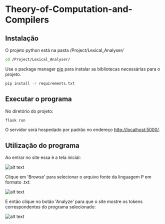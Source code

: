 # Theory-of-Computation-and-Compilers

## Instalação
O projeto python está na pasta /Project/Lexical_Analyser/
```bash
cd /Project/Lexical_Analyser/
```
Use o package manager [pip](https://pip.pypa.io/en/stable/) para instalar as bibliotecas necessárias para o projeto.

```bash
pip install -r requirements.txt
```
## Executar o programa 
No diretório do projeto:

```bash
flask run
```

O servidor será hospedado por padrão no endereço [http://localhost:5000/](http://localhost:5000/).

## Utilização do programa

Ao entrar no site essa é a tela inicial:

![alt text](https://github.com/holondo/Theory-of-Computation-and-Compilators/blob/holandarush/Imagens/inicial.png)


Clique em 'Browse' para selecionar o arquivo fonte da linguagem P em formato .txt:

![alt text](https://github.com/holondo/Theory-of-Computation-and-Compilators/blob/holandarush/Imagens/selecionando.png)


E então clique no botão 'Analyze' para que o site mostre os tokens correspondentes do programa selecionado:

![alt text](https://github.com/holondo/Theory-of-Computation-and-Compilators/blob/holandarush/Imagens/resultado.png)


